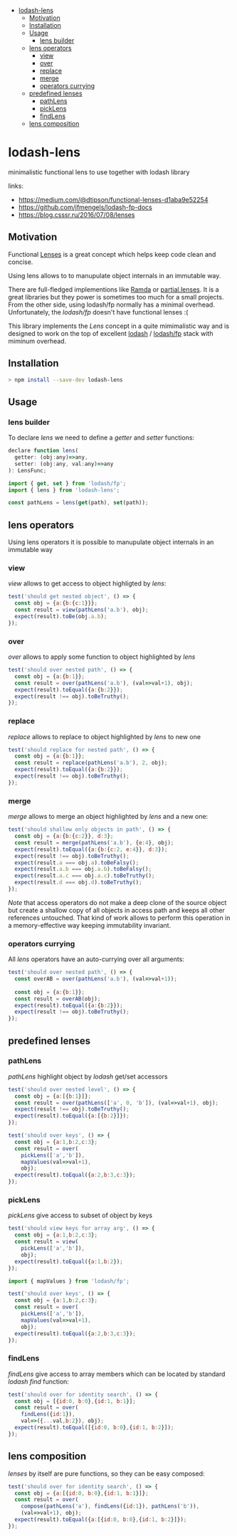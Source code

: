 - [lodash-lens](#lodash-lens)
  * [Motivation](#motivation)
  * [Installation](#installation)
  * [Usage](#usage)
    + [lens builder](#lens-builder)
  * [lens operators](#lens-operators)
    + [view](#view)
    + [over](#over)
    + [replace](#replace)
    + [merge](#merge)
    + [operators currying](#operators-currying)
  * [predefined lenses](#predefined-lenses)
    + [pathLens](#pathlens)
    + [pickLens](#picklens)
    + [findLens](#findlens)
  * [lens composition](#lens-composition)

# lodash-lens

minimalistic functional lens to use together with lodash library

links:
* https://medium.com/@dtipson/functional-lenses-d1aba9e52254
* https://github.com/jfmengels/lodash-fp-docs
* https://blog.csssr.ru/2016/07/08/lenses

## Motivation  

Functional [Lenses](https://blog.csssr.ru/2016/07/08/lenses) is a great concept which helps keep code clean and concise. 

Using lens allows to to manupulate object internals in an immutable way.

There are full-fledged implementions like [Ramda](https://ramdajs.com/) or [partial.lenses](https://github.com/calmm-js/partial.lenses). It is a great libraries but they power is sometimes too much for a small projects. From the other side, using lodash/fp normally has a minimal overhead. Unfortunately, the *lodash/fp* doesn't have functional lenses :(

This library implements the *Lens* concept in a quite mimimalistic way and is designed to work on the top of excellent [lodash](https://github.com/lodash/lodash) / [lodash/fp](https://gist.github.com/jfmengels/6b973b69c491375117dc) stack with miminum overhead.

## Installation

```bash
> npm install --save-dev lodash-lens
``` 

## Usage

### lens builder

To declare *lens* we need to define a *getter* and *setter* functions: 

```js
declare function lens(
  getter: (obj:any)=>any,
  setter: (obj:any, val:any)=>any
): LensFunc;

```

```js
import { get, set } from 'lodash/fp';
import { lens } from 'lodash-lens';

const pathLens = lens(get(path), set(path));
```

## lens operators

Using lens operators it is possible to manupulate object internals in an immutable way

### view

*view* allows to get access to object highligted by *lens*:

```js
test('should get nested object', () => {
  const obj = {a:{b:{c:1}}};
  const result = view(pathLens('a.b'), obj);
  expect(result).toBe(obj.a.b);
});
```

### over

*over* allows to apply some function to object highlighted by *lens*

```js
test('should over nested path', () => {
  const obj = {a:{b:1}};
  const result = over(pathLens('a.b'), (val=>val+1), obj);
  expect(result).toEqual({a:{b:2}});
  expect(result !== obj).toBeTruthy();
});
```

### replace

*replace* allows to replace to object highlighted by *lens* to new one

```js
test('should replace for nested path', () => {
  const obj = {a:{b:1}};
  const result = replace(pathLens('a.b'), 2, obj);
  expect(result).toEqual({a:{b:2}});
  expect(result !== obj).toBeTruthy();
});
```

### merge

*merge* allows to merge an object highlighted by *lens* and a new one:

```js
test('should shallow only objects in path', () => {
  const obj = {a:{b:{c:2}}, d:3};
  const result = merge(pathLens('a.b'), {e:4}, obj);
  expect(result).toEqual({a:{b:{c:2, e:4}}, d:3});
  expect(result !== obj).toBeTruthy();
  expect(result.a === obj.a).toBeFalsy();
  expect(result.a.b === obj.a.b).toBeFalsy();
  expect(result.a.c === obj.a.c).toBeTruthy();
  expect(result.d === obj.d).toBeTruthy();
});
```

*Note* that access operators do not make a deep clone of the source object but create a shallow copy of all objects in access path and keeps all other references untouched. That kind of work allows to perform this operation in a memory-effective way keeping immutability invariant.


### operators currying

All *lens* operators have an auto-currying over all arguments:

```js
test('should over nested path', () => {
  const overAB = over(pathLens('a.b'), (val=>val+1));
  
  const obj = {a:{b:1}};
  const result = overAB(obj);
  expect(result).toEqual({a:{b:2}});
  expect(result !== obj).toBeTruthy();
});  
```

## predefined lenses

### pathLens
*pathLens* highlight object by *lodash* get/set accessors

```js
test('should over nested level', () => {
  const obj = {a:[{b:1}]};
  const result = over(pathLens(['a', 0, 'b']), (val=>val+1), obj);
  expect(result !== obj).toBeTruthy();
  expect(result).toEqual({a:[{b:2}]});
});
```

```js
test('should over keys', () => {
  const obj = {a:1,b:2,c:3};
  const result = over(
    pickLens(['a','b']),
    mapValues(val=>val+1),
    obj);
  expect(result).toEqual({a:2,b:3,c:3});
});
```

### pickLens

*pickLens* give access to subset of object by keys

```js
test('should view keys for array arg', () => {
  const obj = {a:1,b:2,c:3};
  const result = view(
    pickLens(['a','b']),
    obj);
  expect(result).toEqual({a:1,b:2});
});
```

```js
import { mapValues } from 'lodash/fp';

test('should over keys', () => {
  const obj = {a:1,b:2,c:3};
  const result = over(
    pickLens(['a','b']),
    mapValues(val=>val+1),
    obj);
  expect(result).toEqual({a:2,b:3,c:3});
});
```

### findLens

*findLens* give access to array members which can be located by standard *lodash* *find* function:

```js
test('should over for identity search', () => {
  const obj = [{id:0, b:0},{id:1, b:1}];
  const result = over(
    findLens({id:1}),
    val=>({...val,b:2}), obj);
  expect(result).toEqual([{id:0, b:0},{id:1, b:2}]);
});
```

## lens composition

*lenses* by itself are pure functions, so they can be easy composed:

```js
test('should over for identity search', () => {
  const obj = {a:[{id:0, b:0},{id:1, b:1}]};
  const result = over(
    compose(pathLens('a'), findLens({id:1}), pathLens('b')),
    (val=>val+1), obj);
  expect(result).toEqual({a:[{id:0, b:0},{id:1, b:2}]});
});
```
